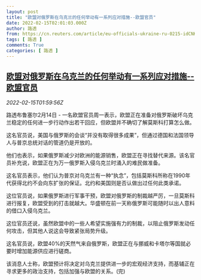 ```yaml
---
layout: post
title: "欧盟对俄罗斯在乌克兰的任何举动有一系列应对措施--欧盟官员"
date: 2022-02-15T02:01:03.000Z
author: 路透
from: https://cn.reuters.com/article/eu-officials-ukraine-ru-0215-idCNKBS2KK05C
tags: [ 路透 ]
comments: True
categories: [ 路透 ]
---
```

<!--1644890463000-->
[欧盟对俄罗斯在乌克兰的任何举动有一系列应对措施--欧盟官员](https://cn.reuters.com/article/eu-officials-ukraine-ru-0215-idCNKBS2KK05C)
------

<div>
<div><i>2022-02-15T01:59:56Z</i></div><p>路透布鲁塞尔2月14日 - 一名欧盟官员周一表示，欧盟正在准备对俄罗斯破坏乌克兰稳定的任何进一步行动作出若干回应，但欧盟并不确切了解莫斯科打算怎么做。</p><p>这名官员说，美国与俄罗斯的会谈“并没有取得很多成果”，但通过德国和法国领导人与普京总统对话的管道仍是开放的。</p><p>他们也表示，如果俄罗斯减少对欧洲的能源销售，欧盟正在寻找替代来源。该名官员补充说，欧盟正在为万一俄罗斯入侵乌克兰时涌入的难民做准备。</p><p>这名官员表示，他们认为普京对乌克兰有一种“执念”，包括莫斯科所称在1990年代获得北约不会向东扩张的保证。北约和美国则是否认做出过任何此类承诺。</p><p>这位官员说，如果俄罗斯进行军事干预，欧盟对俄罗斯的制裁越严厉，一旦莫斯科进行报复，欧盟受到的打击就越大。华盛顿在前一天称俄罗斯可能随时以出人意料的借口入侵乌克兰。</p><p>这位官员还说，虽然欧盟中的一些人希望实施强有力的制裁，以阻止俄罗斯发动任何攻击，但其他人说这会导致紧张局势升级。</p><p>这名官员说，欧盟40%的天然气来自俄罗斯，欧盟正在与挪威和卡塔尔等国就必要时增加能源供应进行磋商。</p><p>该消息人士称，欧盟预计将决定对乌克兰提供进一步的宏观经济支持，而基辅正在寻求更多的政治支持，包括加强与欧盟的关系。(完)</p>
</div>
